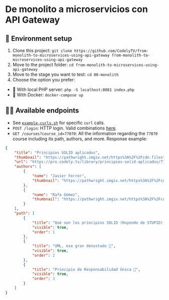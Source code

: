 # De monolito a microservicios con API Gateway

## 🚀 Environment setup

1. Clone this project: `git clone https://github.com/CodelyTV/from-monolith-to-microservices-using-api-gateway from-monolith-to-microservices-using-api-gateway`
2. Move to the project folder: `cd from-monolith-to-microservices-using-api-gateway`
3. Move to the stage you want to test: `cd 00-monolith`
4. Choose the option you prefer:
  * 🐘 With local PHP server: `php -S localhost:8081 index.php`
  * 🐳 With Docker: `docker-compose up`

## 🤹‍♂️ Available endpoints

* See [`example-curls.sh`](example-curls.sh) for specific `curl` calls.
* `POST /login`: HTTP login. Valid combinations [here](utils.php).
* `GET /courses?course_id=77070`: All the information regarding the `77070` course including its path, authors, and more. Response example:
```json
{
    "title": "Principios SOLID aplicados",
    "thumbnail": "https://pathwright.imgix.net/https%3A%2F%2Fcdn.filestackcontent.com%2Fapi%2Ffile%2FLfssR9kbRqyx2LaCMxp5%3Fsignature%3D888b9ea3eb997a4d59215bfbe2983c636df3c7da0ff8c6f85811ff74c8982e34%26policy%3DeyJjYWxsIjogWyJyZWFkIiwgInN0YXQiLCAiY29udmVydCJdLCAiZXhwaXJ5IjogNDYyMDM3NzAzMX0%253D?dpr=2&fit=crop&h=232&ixlib=python-1.1.0&w=310&s=b387f292e2d8ac9cd4509923c3148971",
    "url": "https://pro.codely.tv/library/principios-solid-aplicados/77070/about/",
    "authors": [
        {
            "name": "Javier Ferrer",
            "thumbnail": "https://pathwright.imgix.net/https%3A%2F%2Fcdn.filestackcontent.com%2Fapi%2Ffile%2FCERdtqBcSWe4hKpoUeoz%3Fsignature%3D888b9ea3eb997a4d59215bfbe2983c636df3c7da0ff8c6f85811ff74c8982e34%26policy%3DeyJjYWxsIjogWyJyZWFkIiwgInN0YXQiLCAiY29udmVydCJdLCAiZXhwaXJ5IjogNDYyMDM3NzAzMX0%253D?crop=faces&fit=crop&h=250&ixlib=python-1.1.0&w=250&s=1f5c7a1eda9180240c52901a24af43df"
        },
        {
            "name": "Rafa Gómez",
            "thumbnail": "https://pathwright.imgix.net/https%3A%2F%2Fcdn.filestackcontent.com%2Fapi%2Ffile%2FSkO7YnieTieDgWfev170%3Fsignature%3D888b9ea3eb997a4d59215bfbe2983c636df3c7da0ff8c6f85811ff74c8982e34%26policy%3DeyJjYWxsIjogWyJyZWFkIiwgInN0YXQiLCAiY29udmVydCJdLCAiZXhwaXJ5IjogNDYyMDM3NzAzMX0%253D?crop=faces&fit=crop&h=250&ixlib=python-1.1.0&w=250&s=3a11c0499b9dc9f31168e1b0285fb664"
        }
    ],
    "path": [
        {
            "title": "Qué son los principios SOLID (Huyendo de STUPID) 🦄 - ¡Disponible sin registro! 💸",
            "visible": true,
            "order": 1
        },
        {
            "title": "UML, ese gran denostado 🤕",
            "visible": true,
            "order": 2
        },
        {
            "title": "Principio de Responsabilidad Única 🕺",
            "visible": true,
            "order": 3
        }
    ]
}
```
